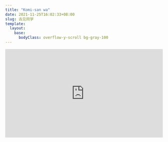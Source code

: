 ```yaml
---
title: "Komi-san wa"
date: 2021-11-25T16:02:33+08:00
slug: 古见同学
template:
  layout:
    base:
      bodyClass: overflow-y-scroll bg-gray-100
---
```


<p  style="position: relative; width: 100%; 
    padding-top: calc(100% * 720 / 1280);">
    <iframe src="https://www.youtube.com/embed/NLwC7eu-Zfw" title="YouTube video player" frameborder="0" allow="accelerometer; autoplay; clipboard-write; encrypted-media; gyroscope; picture-in-picture; web-share" allowfullscreen style="position: absolute; width: 100%; height: 100%; top: 0;">
    </iframe>
</p>

